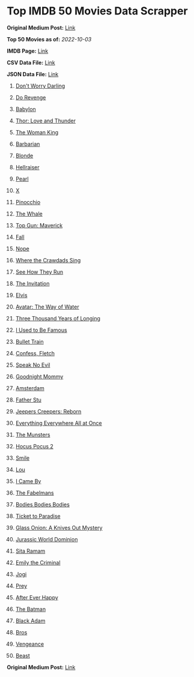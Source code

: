 # Top IMDB 50 Movies Data Scrapper

**Original Medium Post:** [Link](https://medium.com/@nishantsahoo/which-movie-should-i-watch-5c83a3c0f5b1) 

**Top 50 Movies as of:** _2022-10-03_

**IMDB Page:** [Link](http://www.imdb.com/search/title?release_date=2022,2022&title_type=feature)

**CSV Data File:** [Link](/Data/data.csv)

**JSON Data File:** [Link](/Data/data.json)

1. [Don't Worry Darling](https://www.imdb.com/title/tt10731256/?ref_=adv_li_tt)

2. [Do Revenge](https://www.imdb.com/title/tt13327038/?ref_=adv_li_tt)

3. [Babylon](https://www.imdb.com/title/tt10640346/?ref_=adv_li_tt)

4. [Thor: Love and Thunder](https://www.imdb.com/title/tt10648342/?ref_=adv_li_tt)

5. [The Woman King](https://www.imdb.com/title/tt8093700/?ref_=adv_li_tt)

6. [Barbarian](https://www.imdb.com/title/tt15791034/?ref_=adv_li_tt)

7. [Blonde](https://www.imdb.com/title/tt1655389/?ref_=adv_li_tt)

8. [Hellraiser](https://www.imdb.com/title/tt0887261/?ref_=adv_li_tt)

9. [Pearl](https://www.imdb.com/title/tt18925334/?ref_=adv_li_tt)

10. [X](https://www.imdb.com/title/tt13560574/?ref_=adv_li_tt)

11. [Pinocchio](https://www.imdb.com/title/tt4593060/?ref_=adv_li_tt)

12. [The Whale](https://www.imdb.com/title/tt13833688/?ref_=adv_li_tt)

13. [Top Gun: Maverick](https://www.imdb.com/title/tt1745960/?ref_=adv_li_tt)

14. [Fall](https://www.imdb.com/title/tt15325794/?ref_=adv_li_tt)

15. [Nope](https://www.imdb.com/title/tt10954984/?ref_=adv_li_tt)

16. [Where the Crawdads Sing](https://www.imdb.com/title/tt9411972/?ref_=adv_li_tt)

17. [See How They Run](https://www.imdb.com/title/tt13640696/?ref_=adv_li_tt)

18. [The Invitation](https://www.imdb.com/title/tt12873562/?ref_=adv_li_tt)

19. [Elvis](https://www.imdb.com/title/tt3704428/?ref_=adv_li_tt)

20. [Avatar: The Way of Water](https://www.imdb.com/title/tt1630029/?ref_=adv_li_tt)

21. [Three Thousand Years of Longing](https://www.imdb.com/title/tt9198364/?ref_=adv_li_tt)

22. [I Used to Be Famous](https://www.imdb.com/title/tt15807910/?ref_=adv_li_tt)

23. [Bullet Train](https://www.imdb.com/title/tt12593682/?ref_=adv_li_tt)

24. [Confess, Fletch](https://www.imdb.com/title/tt12718300/?ref_=adv_li_tt)

25. [Speak No Evil](https://www.imdb.com/title/tt14253846/?ref_=adv_li_tt)

26. [Goodnight Mommy](https://www.imdb.com/title/tt9000184/?ref_=adv_li_tt)

27. [Amsterdam](https://www.imdb.com/title/tt10304142/?ref_=adv_li_tt)

28. [Father Stu](https://www.imdb.com/title/tt14439896/?ref_=adv_li_tt)

29. [Jeepers Creepers: Reborn](https://www.imdb.com/title/tt14121726/?ref_=adv_li_tt)

30. [Everything Everywhere All at Once](https://www.imdb.com/title/tt6710474/?ref_=adv_li_tt)

31. [The Munsters](https://www.imdb.com/title/tt14813212/?ref_=adv_li_tt)

32. [Hocus Pocus 2](https://www.imdb.com/title/tt11909878/?ref_=adv_li_tt)

33. [Smile](https://www.imdb.com/title/tt15474916/?ref_=adv_li_tt)

34. [Lou](https://www.imdb.com/title/tt5315210/?ref_=adv_li_tt)

35. [I Came By](https://www.imdb.com/title/tt15083184/?ref_=adv_li_tt)

36. [The Fabelmans](https://www.imdb.com/title/tt14208870/?ref_=adv_li_tt)

37. [Bodies Bodies Bodies](https://www.imdb.com/title/tt8110652/?ref_=adv_li_tt)

38. [Ticket to Paradise](https://www.imdb.com/title/tt14109724/?ref_=adv_li_tt)

39. [Glass Onion: A Knives Out Mystery](https://www.imdb.com/title/tt11564570/?ref_=adv_li_tt)

40. [Jurassic World Dominion](https://www.imdb.com/title/tt8041270/?ref_=adv_li_tt)

41. [Sita Ramam](https://www.imdb.com/title/tt20850406/?ref_=adv_li_tt)

42. [Emily the Criminal](https://www.imdb.com/title/tt15255876/?ref_=adv_li_tt)

43. [Jogi](https://www.imdb.com/title/tt21848358/?ref_=adv_li_tt)

44. [Prey](https://www.imdb.com/title/tt11866324/?ref_=adv_li_tt)

45. [After Ever Happy](https://www.imdb.com/title/tt13070038/?ref_=adv_li_tt)

46. [The Batman](https://www.imdb.com/title/tt1877830/?ref_=adv_li_tt)

47. [Black Adam](https://www.imdb.com/title/tt6443346/?ref_=adv_li_tt)

48. [Bros](https://www.imdb.com/title/tt9731598/?ref_=adv_li_tt)

49. [Vengeance](https://www.imdb.com/title/tt11976532/?ref_=adv_li_tt)

50. [Beast](https://www.imdb.com/title/tt13223398/?ref_=adv_li_tt)

**Original Medium Post:** [Link](https://medium.com/@nishantsahoo/which-movie-should-i-watch-5c83a3c0f5b1) 

